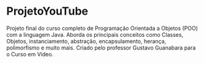 # ProjetoYouTube
 Projeto final do curso completo de Programação Orientada a Objetos (POO) com a linguagem Java. Aborda os principais conceitos como Classes, Objetos, instanciamento, abstração, encapsulamento, herança, polimorfismo e muito mais. Criado pelo professor Gustavo Guanabara para o Curso em Vídeo.
